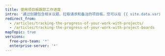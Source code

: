 ```yaml
---
title: 使用项目板跟踪工作进度
intro: '通过创建包含相关议题、拉取请求和备注的项目板，您可以在 {{ site.data.variables.product.product_name }} 上跟踪工作并确定其优先级。'
redirect_from:
  - /articles/tracking-the-progress-of-your-work-with-projects/
  - /articles/tracking-the-progress-of-your-work-with-project-boards
mapTopic: true
versions:
  free-pro-team: '*'
  enterprise-server: '*'
---
```


